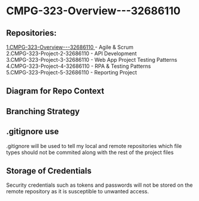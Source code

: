 # CMPG-323-Overview---32686110

## Repositories:

<a href ="https://github.com/Shmielen/CMPG-323-Overview---32686110.git"> 1.CMPG-323-Overview---32686110 </a> - Agile & Scrum <br>
2.CMPG-323-Project-2-32686110 - API Development <br>
3.CMPG-323-Project-3-32686110 - Web App Project Testing Patterns <br>
4.CMPG-323-Project-4-32686110 - RPA & Testing Patterns <br>
5.CMPG-323-Project-5-32686110 - Reporting Project <br>

## Diagram for Repo Context

## Branching Strategy

## .gitignore use
.gitignore will be used to tell my local and remote repositories which file types should not be commited along with the rest of the project files

## Storage of Credentials
Security credentials such as tokens and passwords will not be stored on the remote repository as it is susceptible to unwanted access. 
